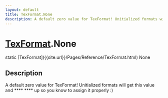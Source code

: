 ```yaml
---
layout: default
title: TexFormat.None
description: A default zero value for TexFormat! Unitialized formats will get this value and **** **** up so you know to assign it properly .)
---
```

# [TexFormat]({{site.url}}/Pages/Reference/TexFormat.html).None

<div class='signature' markdown='1'>
static [TexFormat]({{site.url}}/Pages/Reference/TexFormat.html) None
</div>

## Description
A default zero value for TexFormat! Unitialized formats
will get this value and **** **** up so you know to assign it
properly :)

